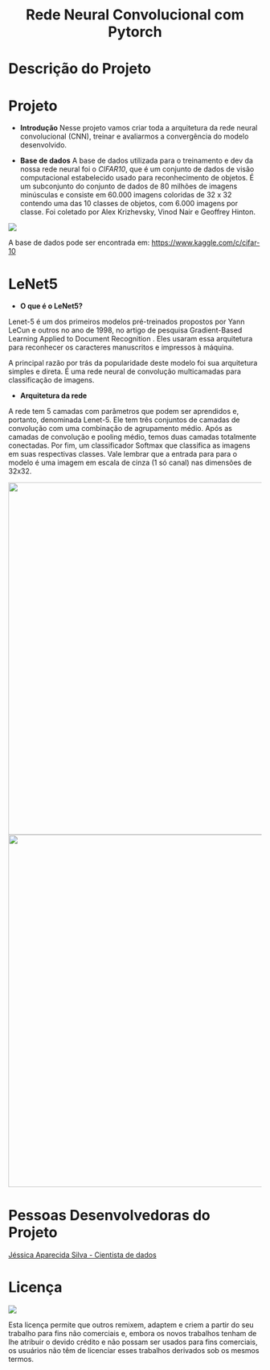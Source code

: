<h1 align='center'> Rede Neural Convolucional com Pytorch </h1>


# Descrição do Projeto 

# Projeto

* **Introdução**
Nesse projeto vamos criar toda a arquitetura da rede neural convolucional (CNN), treinar e avaliarmos a convergência do modelo desenvolvido. 

* **Base de dados**
A base de dados utilizada para o treinamento e dev da nossa rede neural foi o *CIFAR10*, que é um conjunto de dados de visão computacional estabelecido usado para reconhecimento de objetos. É um subconjunto do conjunto de dados de 80 milhões de imagens minúsculas e consiste em 60.000 imagens coloridas de 32 x 32 contendo uma das 10 classes de objetos, com 6.000 imagens por classe. Foi coletado por Alex Krizhevsky, Vinod Nair e Geoffrey Hinton.

<img src='https://imgur.com/undefined' widht='700'>

A base de dados pode ser encontrada em: https://www.kaggle.com/c/cifar-10

# LeNet5

* **O que é o LeNet5?**

Lenet-5 é um dos primeiros modelos pré-treinados propostos por Yann LeCun e outros no ano de 1998, no artigo de pesquisa Gradient-Based Learning Applied to Document Recognition . Eles usaram essa arquitetura para reconhecer os caracteres manuscritos e impressos à máquina.

A principal razão por trás da popularidade deste modelo foi sua arquitetura simples e direta. É uma rede neural de convolução multicamadas para classificação de imagens.

* **Arquitetura da rede**

A rede tem 5 camadas com parâmetros que podem ser aprendidos e, portanto, denominada Lenet-5. Ele tem três conjuntos de camadas de convolução com uma combinação de agrupamento médio. Após as camadas de convolução e pooling médio, temos duas camadas totalmente conectadas. Por fim, um classificador Softmax que classifica as imagens em suas respectivas classes. Vale lembrar que a entrada para para o modelo é uma imagem em escala de cinza (1 só canal) nas dimensões de 32x32.

<img src="https://imgur.com/5IRp8aO.jpg" width="700">

<img src='https://imgur.com/j4fh28P.jpg' width='700'>

# Pessoas Desenvolvedoras do Projeto

<a href="https://github.com/jesapsilva">Jéssica Aparecida Silva - Cientista de dados</a>

# Licença

<img src="https://mirrors.creativecommons.org/presskit/buttons/88x31/svg/by-nc.svg" />


Esta licença permite que outros remixem, adaptem e criem a partir do seu trabalho para fins não comerciais e, embora os novos trabalhos tenham de lhe atribuir o devido crédito e não possam ser usados para fins comerciais, os usuários não têm de licenciar esses trabalhos derivados sob os mesmos termos.

